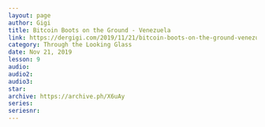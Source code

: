 ```yaml
---
layout: page
author: Gigi
title: Bitcoin Boots on the Ground - Venezuela
link: https://dergigi.com/2019/11/21/bitcoin-boots-on-the-ground-venezuela/
category: Through the Looking Glass
date: Nov 21, 2019
lesson: 9
audio: 
audio2: 
audio3: 
star: 
archive: https://archive.ph/X6uAy
series: 
seriesnr: 
---
```

